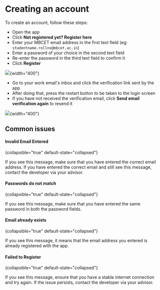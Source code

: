 # Creating an account

To create an account, follow these steps:

- Open the app
- Click **Not registered yet? Register here**
- Enter your MBCET email address in the first text field (eg: `studentname.rollno@mbcet.ac.in`)
- Enter a password of your choice in the second text field
- Re-enter the password in the third text field to confirm it
- Click **Register**

![](signUp.png){width="400"}

- Go to your work email's inbox and click the verification link sent by the app
- After doing that, press the restart button to be taken to the login screen
- If you have not received the verification email, click **Send email verification again** to resend it

![](verification.png){width="400"}

## Common issues

#### Invalid Email Entered

{collapsible="true" default-state="collapsed"}

If you see this message, make sure that you have entered the correct email address.
If you have entered the correct email and still see this message, contact the developer via your advisor.

#### Passwords do not match

{collapsible="true" default-state="collapsed"}

If you see this message, make sure that you have entered the same password in both the password fields.

#### Email already exists

{collapsible="true" default-state="collapsed"}

If you see this message, it means that the email address you entered is already registered with the app.

#### Failed to Register

{collapsible="true" default-state="collapsed"}

If you see this message, ensure that you have a stable internet connection and try again.
If the issue persists, contact the developer via your advisor.